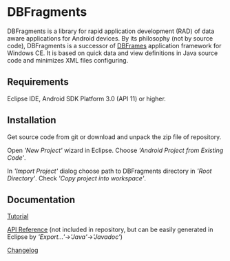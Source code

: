 DBFragments
===========

DBFragments is a library for rapid application development (RAD) of data 
aware applications for Android devices. By its philosophy (not by source code), DBFragments is a successor of [DBFrames](http://sourceforge.net/projects/dbframes) application framework for Windows CE. It is based on quick data and view definitions in Java source code and minimizes XML files configuring.

Requirements
------------

Eclipse IDE, Android SDK Platform 3.0 (API 11) or higher.

Installation
------------

Get source code from git or download and unpack the zip file of repository.

Open *'New Project'* wizard in Eclipse. Choose *'Android Project from Existing Code'*.

In *'Import Project'* dialog choose path to DBFragments directory in *'Root Directory'*. Check *'Copy project into workspace'*.

Documentation
-------------

[Tutorial](doc/tutorial.md)

[API Reference](doc/api/index.html) (not included in repository, but can be easily generated in Eclipse by *'Export...'*->*'Java'*->*'Javadoc'*)

[Changelog](doc/changes.md)

